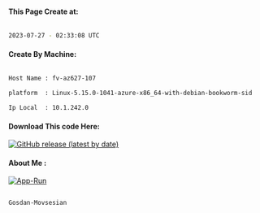 
   
#### This Page Create at:

```bash

2023-07-27 - 02:33:08 UTC

```

#### Create By Machine:

```bash

Host Name : fv-az627-107

platform  : Linux-5.15.0-1041-azure-x86_64-with-debian-bookworm-sid

Ip Local  : 10.1.242.0

```
#### Download This code Here:

[![GitHub release (latest by date)](https://img.shields.io/github/v/release/Gosdan-Movsesian/Gosdan?style=for-the-badge&label=Download)](https://github.com/Gosdan-Movsesian/Gosdan/releases) 

</p> 

#### About Me :

[![App-Run](https://github.com/Gosdan-Movsesian/Gosdan/actions/workflows/App-Run.yml/badge.svg)](https://github.com/Gosdan-Movsesian/Gosdan/actions/workflows/App-Run.yml)

```bash

Gosdan-Movsesian

```

